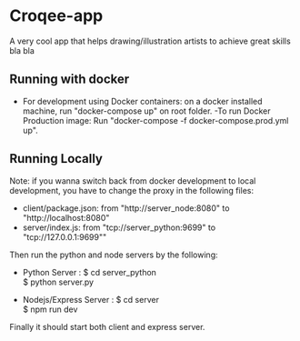 # Croqee-app
A very cool app that helps drawing/illustration artists to achieve great skills
bla bla

## Running with docker

- For development using Docker containers: on a docker installed machine, run "docker-compose up" on root folder.
-To run Docker Production image: Run "docker-compose -f docker-compose.prod.yml up".

## Running Locally
Note: if you wanna switch back from docker development to local development, you have to change the proxy in the following files:

- client/package.json: from "http://server_node:8080" to "http://localhost:8080"
- server/index.js: from "tcp://server_python:9699" to "tcp://127.0.0.1:9699""

Then run the python and node servers by the following:

- Python Server : 
    $ cd server_python<br/>
    $ python server.py<br/>
    
- Nodejs/Express Server : 
    $ cd server<br/>
    $ npm run dev<br/>
    
Finally it should start both client and express server.




 
